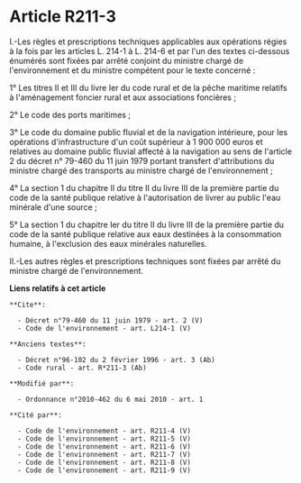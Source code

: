 # Article R211-3

I.-Les règles et prescriptions techniques applicables aux opérations régies à la fois par les articles L. 214-1 à L. 214-6 et
par l'un des textes ci-dessous énumérés sont fixées par arrêté conjoint du ministre chargé de l'environnement et du ministre
compétent pour le texte concerné : 

1° Les titres II et III du livre Ier du code rural et de la pêche maritime relatifs à l'aménagement foncier rural et aux
associations foncières ; 

2° Le code des ports maritimes ; 

3° Le code du domaine public fluvial et de la navigation intérieure, pour les opérations d'infrastructure d'un coût supérieur
à 1 900 000 euros et relatives au domaine public fluvial affecté à la navigation au sens de l'article 2 du décret n° 79-460
du 11 juin 1979 portant transfert d'attributions du ministre chargé des transports au ministre chargé de l'environnement ; 

4° La section 1 du chapitre II du titre II du livre III de la première partie du code de la santé publique relative à
l'autorisation de livrer au public l'eau minérale d'une source ; 

5° La section 1 du chapitre Ier du titre II du livre III de la première partie du code de la santé publique relative aux eaux
destinées à la consommation humaine, à l'exclusion des eaux minérales naturelles. 

II.-Les autres règles et prescriptions techniques sont fixées par arrêté du ministre chargé de l'environnement.

**Liens relatifs à cet article**

	**Cite**:

	  - Décret n°79-460 du 11 juin 1979 - art. 2 (V)
	  - Code de l'environnement - art. L214-1 (V)

	**Anciens textes**:

	  - Décret n°96-102 du 2 février 1996 - art. 3 (Ab)
	  - Code rural - art. R*211-3 (Ab)

	**Modifié par**:

	  - Ordonnance n°2010-462 du 6 mai 2010 - art. 1

	**Cité par**:

	  - Code de l'environnement - art. R211-4 (V)
	  - Code de l'environnement - art. R211-5 (V)
	  - Code de l'environnement - art. R211-6 (V)
	  - Code de l'environnement - art. R211-7 (V)
	  - Code de l'environnement - art. R211-8 (V)
	  - Code de l'environnement - art. R211-9 (V)

